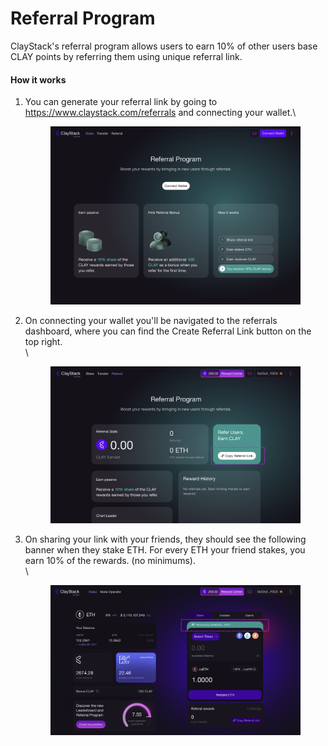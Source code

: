 # Referral Program

ClayStack's referral program allows users to earn 10% of other users base CLAY points by referring them using unique referral link.

#### How it works

1.  You can generate your referral link by going to https://www.claystack.com/referrals and connecting your wallet.\


    <figure><img src="../.gitbook/assets/image (2).png" alt=""><figcaption></figcaption></figure>
2.  On connecting your wallet you'll be navigated to the referrals dashboard, where you can find the Create Referral Link button on the top right.\
    \


    <figure><img src="../.gitbook/assets/image (4).png" alt=""><figcaption></figcaption></figure>
3.  On sharing your link with your friends, they should see the following banner when they stake ETH. For every ETH your friend stakes, you earn 10% of the rewards. (no minimums).\
    \


    <figure><img src="../.gitbook/assets/image (6).png" alt=""><figcaption></figcaption></figure>
